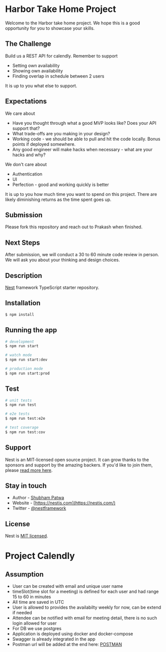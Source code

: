 # Harbor Take Home Project

Welcome to the Harbor take home project. We hope this is a good opportunity for you to showcase your skills.

## The Challenge

Build us a REST API for calendly. Remember to support

- Setting own availability
- Showing own availability
- Finding overlap in schedule between 2 users

It is up to you what else to support.

## Expectations

We care about

- Have you thought through what a good MVP looks like? Does your API support that?
- What trade-offs are you making in your design?
- Working code - we should be able to pull and hit the code locally. Bonus points if deployed somewhere.
- Any good engineer will make hacks when necessary - what are your hacks and why?

We don't care about

- Authentication
- UI
- Perfection - good and working quickly is better

It is up to you how much time you want to spend on this project. There are likely diminishing returns as the time spent goes up.

## Submission

Please fork this repository and reach out to Prakash when finished.

## Next Steps

After submission, we will conduct a 30 to 60 minute code review in person. We will ask you about your thinking and design choices.

## Description

[Nest](https://github.com/nestjs/nest) framework TypeScript starter repository.

## Installation

```bash
$ npm install
```

## Running the app

```bash
# development
$ npm run start

# watch mode
$ npm run start:dev

# production mode
$ npm run start:prod
```

## Test

```bash
# unit tests
$ npm run test

# e2e tests
$ npm run test:e2e

# test coverage
$ npm run test:cov
```

## Support

Nest is an MIT-licensed open source project. It can grow thanks to the sponsors and support by the amazing backers. If you'd like to join them, please [read more here](https://docs.nestjs.com/support).

## Stay in touch

- Author - [Shubham Patwa](https://www.linkedin.com/in/shubham-patwa-17b33378/)
- Website - [https://nestjs.com](https://nestjs.com/)
- Twitter - [@nestframework](https://twitter.com/nestframework)

## License

Nest is [MIT licensed](LICENSE).


# Project Calendly

## Assumption
- User can be created with email and unique user name
- timeSlot(time slot for a meeting) is defined for each user and had range 15 to 60 in minutes
- All time are saved in UTC
- User is allowed to provides the availabilty weekly for now, can be extend if needed
- Attendee can be notified with email for meeting detail, there is no such login allowed for user
- For DB we use postgres
- Application is deployed using docker and docker-compose
- Swagger is already integrated in the app
- Postman url will be added at the end here: [POSTMAN](https://grey-robot-370973.postman.co/workspace/shubhampatwa-personal-Workspace~6b15256b-df22-47ab-8c4a-d62a78ddb427/collection/556587-9fcced75-b720-4cdf-bcb2-823ce2bc67e6?action=share&creator=556587)
